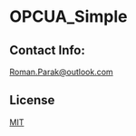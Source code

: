 # OPCUA_Simple

## Contact Info:
Roman.Parak@outlook.com

## License
[MIT](https://choosealicense.com/licenses/mit/)
